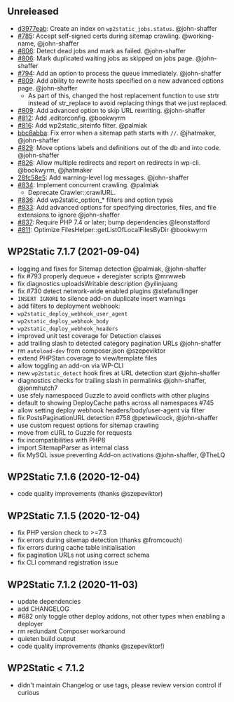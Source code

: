 ## Unreleased

 - [d3977eab](d3977eab6be24c4985d998a7f4bf07409ef4a71b): Create an index on `wp2static_jobs.status`. @john-shaffer
 - [#785](https://github.com/leonstafford/wp2static/issues/785): Accept self-signed certs during sitemap crawling. @working-name, @john-shaffer
 - [#806](https://github.com/leonstafford/wp2static/pull/806): Detect dead jobs and mark as failed. @john-shaffer
 - [#806](https://github.com/leonstafford/wp2static/pull/806): Mark duplicated waiting jobs as skipped on jobs page. @john-shaffer
 - [#794](https://github.com/leonstafford/wp2static/issues/794): Add an option to process the queue immediately. @john-shaffer
 - [#809](https://github.com/leonstafford/wp2static/pull/809): Add ability to rewrite hosts specified on a new advanced options page. @john-shaffer
   - As part of this, changed the host replacement function to use strtr instead of str_replace to avoid replacing things that we just replaced.
 - [#809](https://github.com/leonstafford/wp2static/pull/809): Add advanced option to skip URL rewriting. @john-shaffer
 - [#812](https://github.com/leonstafford/wp2static/pull/812): Add .editorconfig. @bookwyrm
 - [#816](https://github.com/leonstafford/wp2static/pull/816): Add wp2static_siteinfo filter. @palmiak
 - [bbc8abba](https://github.com/leonstafford/wp2static/commit/bbc8abba9103d097a62a6bbbd8d7a4229e788f4b): Fix error when a sitemap path starts with `//`. @jhatmaker, @john-shaffer
 - [#829](https://github.com/leonstafford/wp2static/pull/829): Move options labels and definitions out of the db and into code. @john-shaffer
 - [#826](https://github.com/leonstafford/wp2static/pull/826): Allow multiple redirects and report on redirects in wp-cli. @bookwyrm, @jhatmaker
 - [28fc58e5](https://github.com/leonstafford/wp2static/commit/28fc58e5f7694129e5919530adcd6c57435391fb): Add warning-level log messages. @john-shaffer
 - [#834](https://github.com/leonstafford/wp2static/pull/834): Implement concurrent crawling. @palmiak
   - Deprecate Crawler::crawlURL.
 - [#836](https://github.com/leonstafford/wp2static/pull/835): Add wp2static_option_\* filters and option types
 - [#833](https://github.com/leonstafford/wp2static/pull/833): Add advanced options for specifying directories, files, and file extensions to ignore @john-shaffer
 - [#837](https://github.com/leonstafford/wp2static/pull/837): Require PHP 7.4 or later; bump dependencies @leonstafford
 - [#811](https://github.com/leonstafford/wp2static/issues/811): Optimize FilesHelper::getListOfLocalFilesByDir @bookwyrm

## WP2Static 7.1.7 (2021-09-04)

 - logging and fixes for Sitemap detection @palmiak, @john-shaffer
 - fix #793 properly dequeue + deregister scripts @mrwweb
 - fix diagnostics uploadsWritable description @yilinjuang
 - fix #730 detect network-wide enabled plugins @stefanullinger
 - `INSERT IGNORE` to silence add-on duplicate insert warnings
 - add filters to deployment webhook:
  - `wp2static_deploy_webhook_user_agent`
  - `wp2static_deploy_webhook_body`
  - `wp2static_deploy_webhook_headers`
 - improved unit test coverage for Detection classes
 - add trailing slash to detected category pagination URLs @john-shaffer
 - rm `autoload-dev` from composer.json @szepeviktor
 - extend PHPStan coverage to view/template files
 - allow toggling an add-on via WP-CLI
 - new `wp2static_detect` hook fires at URL detection start @john-shaffer
 - diagnostics checks for trailing slash in permalinks @john-shaffer, @jonmhutch7
 - use sfely namespaced Guzzle to avoid conflicts with other plugins
 - default to showing DeployCache paths across all namespaces #745
 - allow setting deploy webhook headers/body/user-agent via filter
 - fix PostsPaginationURL detection #758 @petewilcock, @john-shaffer
 - use custom request options for sitemap crawling
 - move from cURL to Guzzle for requests
 - fix incompatibilities with PHP8
 - import SitemapParser as internal class
 - fix MySQL issue preventing Add-on activations @john-shaffer, @TheLQ

## WP2Static 7.1.6 (2020-12-04)

 - code quality improvements (thanks @szepeviktor)

## WP2Static 7.1.5 (2020-12-04)

 - fix PHP version check to >=7.3
 - fix errors during sitemap detection (thanks @fromcouch)
 - fix errors during cache table initialisation
 - fix pagination URLs not using correct schema
 - fix CLI command registration issue

## WP2Static 7.1.2 (2020-11-03)

 - update dependencies
 - add CHANGELOG
 - #682 only toggle other deploy addons, not other types when enabling a deployer
 - rm redundant Composer workaround
 - quieten build output
 - code quality improvements (thanks @szepeviktor!)

## WP2Static &lt; 7.1.2

 - didn't maintain Changelog or use tags, please review version control if curious

